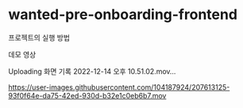# wanted-pre-onboarding-frontend
프로젝트의 실행 방법

데모 영상


Uploading 화면 기록 2022-12-14 오후 10.51.02.mov…



https://user-images.githubusercontent.com/104187924/207613125-93f0f64e-da75-42ed-930d-b32e1c0eb6b7.mov

